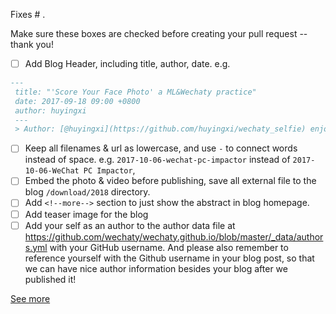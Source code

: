 Fixes # .

Make sure these boxes are checked before creating your pull request -- thank you!

- [ ] Add Blog Header, including title, author, date.
e.g.

``` md
---
 title: "'Score Your Face Photo' a ML&Wechaty practice"
 date: 2017-09-18 09:00 +0800
 author: huyingxi
 ---
 > Author: [@huyingxi](https://github.com/huyingxi/wechaty_selfie) enjoying ML&Wechaty at BUPT
```

- [ ] Keep all filenames & url as lowercase, and use `-` to connect words instead of space. e.g. `2017-10-06-wechat-pc-impactor` instead of `2017-10-06-WeChat PC Impactor`,
- [ ] Embed the photo & video before publishing, save all external file to the blog `/download/2018` directory.
- [ ] Add `<!--more-->` section to just show the abstract in blog homepage.
- [ ] Add teaser image for the blog
- [ ] Add your self as an author to the author data file at <https://github.com/wechaty/wechaty.github.io/blob/master/_data/authors.yml> with your GitHub username. And please also remember to reference yourself with the Github username in your blog post, so that we can have nice author information besides your blog after we published it!

[See more](https://github.com/wechaty/wechaty.github.io#contribute-guideline)
